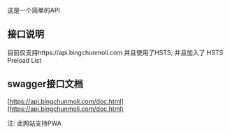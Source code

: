 这是一个简单的API

## 接口说明

目前仅支持https://api.bingchunmoli.com 并且使用了HSTS, 并且加入了 HSTS Preload List

## swagger接口文档

[https://api.bingchunmoli.com/doc.html](https://api.bingchunmoli.com/doc.html)

注: 此网站支持PWA

